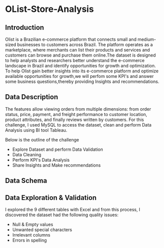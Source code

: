 # OList-Store-Analysis
## Introduction
Olist is a Brazilian e-commerce platform that connects small and medium-sized businesses to customers across Brazil. The platform operates as a marketplace, where merchants can list their products and services and customers can browse and purchase them online.The dataset is designed to help analysts and researchers better understand the e-commerce landscape in Brazil and identify opportunities for growth and optimization. To help Olist gain better insights into its e-commerce platform and optimize available opportunities for growth,we will perfom some KPI's and answer some business questions,thereby providing Insights and recommendations.
## Data Description
The features allow viewing orders from multiple dimensions: from order status, price, payment, and freight performance to customer location, product attributes, and finally reviews written by customers.
For this challenge, I used MySQL to access the dataset, clean and perform Data Analysis using BI tool Tableau.

Below is the outline of the challenge

* Explore Dataset and perform Data Validation
* Data Cleaning
* Perform KPI's Data Analysis
* Share Insights and Make recommendations
## Data Schema

## Data Exploration & Validation
I explored the 9 different tables with Excel and from this process, I discovered the dataset had the following quality issues:

* Null & Empty values
* Unwanted special characters
* Irrelevant columns
* Errors in spelling

